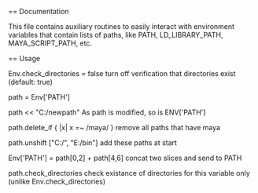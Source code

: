 
 == Documentation

 This file contains auxiliary routines to easily interact with 
 environment variables that contain lists of paths, like PATH, 
 LD_LIBRARY_PATH, MAYA_SCRIPT_PATH, etc.

 == Usage

  Env.check_directories = false        turn off verification that
                                       directories exist (default: true)

  path = Env['PATH']

  path << "C:/newpath"                 As path is modified, so 
                                       is ENV['PATH']

  path.delete_if { |x| x =~ /maya/ }   remove all paths that have maya

  path.unshift ["C:/", "E:/bin"]       add these paths at start

  Env['PATH'] = path[0,2] + path[4,6]  concat two slices and send to PATH

  path.check_directories               check existance of directories
                                       for this variable only (unlike
                                       Env.check_directories)

